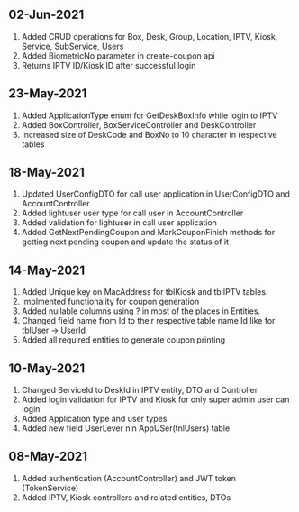 ## 02-Jun-2021
1. Added CRUD operations for Box, Desk, Group, Location, IPTV, Kiosk, Service, SubService, Users
2. Added BiometricNo parameter in create-coupon api
3. Returns IPTV ID/Kiosk ID after successful login
## 23-May-2021
1. Added ApplicationType enum for GetDeskBoxInfo while login to IPTV
2. Added BoxController, BoxServiceController and DeskController
3. Increased size of DeskCode and BoxNo to 10 character in respective tables
## 18-May-2021
1. Updated UserConfigDTO for call user application in UserConfigDTO and AccountController
2. Added lightuser user type for call user in AccountController
3. Added validation for lightuser in call user application
4. Added GetNextPendingCoupon and MarkCouponFinish methods for getting next pending coupon and update the status of it
## 14-May-2021
1. Added Unique key on MacAddress for tblKiosk and tblIPTV tables.
2. Implmented functionality for coupon generation
3. Added nullable columns using ? in most of the places in Entities.
4. Changed field name from Id to their respective table name Id like for tblUser -> UserId
5. Added all required entities to generate coupon printing
## 10-May-2021
1. Changed ServiceId to DeskId in IPTV entity, DTO and Controller
2. Added login validation for IPTV and Kiosk for only super admin user can login
3. Added Application type and user types
4. Added new field UserLever nin AppUSer(tnlUsers) table
## 08-May-2021
1. Added authentication (AccountController) and JWT token (TokenService)
2. Added IPTV, Kiosk controllers and related entities, DTOs
